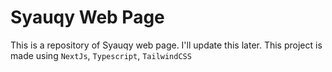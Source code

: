 # Syauqy Web Page

This is a repository of Syauqy web page.
I'll update this later.
This project is made using `NextJs`, `Typescript`, `TailwindCSS`
